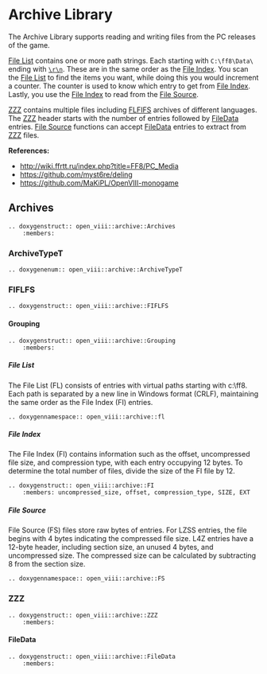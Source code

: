 Archive Library
=====

The Archive Library supports reading and writing files from the PC releases of the game.

[File List](#file-list) contains one or more path strings. Each starting with `C:\ff8\Data\` ending with [`\r\n`](https://en.wikipedia.org/wiki/Newline#Representation). These are in the same order as
the [File Index](#file-index). You scan the [File List](#file-list) to find the items you want, while doing this you would increment a counter. The counter is
used to know which entry to get from [File Index](#file-index). Lastly, you use the [File Index](#file-index) to read from the [File Source](#file-source).

[ZZZ](#zzz) contains multiple files including [FLFIFS](#fiflfs) archives of different languages. The [ZZZ](#zzz) header starts with the number of entries
followed by [FileData](#filedata) entries. [File Source](#file-source) functions can accept [FileData](#filedata) entries to extract from [ZZZ](#zzz) files.

**References:**
* <http://wiki.ffrtt.ru/index.php?title=FF8/PC_Media>
* <https://github.com/myst6re/deling>
* <https://github.com/MaKiPL/OpenVIII-monogame>

## Archives

```{eval-rst}
.. doxygenstruct:: open_viii::archive::Archives
    :members:
```

### ArchiveTypeT

```{eval-rst}
.. doxygenenum:: open_viii::archive::ArchiveTypeT
```

### FIFLFS

```{eval-rst}
.. doxygenstruct:: open_viii::archive::FIFLFS
```

#### Grouping

```{eval-rst}
.. doxygenstruct:: open_viii::archive::Grouping
    :members:
```

##### File List


The File List (FL) consists of entries with virtual paths starting with c:\ff8\. Each path is separated by a new line in Windows format (CRLF), maintaining the same order as the File Index (FI) entries.

```{eval-rst}
.. doxygennamespace:: open_viii::archive::fl
```

##### File Index

The File Index (FI) contains information such as the offset, uncompressed file size, and compression type, with each entry occupying 12 bytes. To determine the total number of files, divide the size of the FI file by 12.

```{eval-rst}
.. doxygenstruct:: open_viii::archive::FI
    :members: uncompressed_size, offset, compression_type, SIZE, EXT
```

##### File Source

File Source (FS) files store raw bytes of entries. For LZSS entries, the file begins with 4 bytes indicating the compressed file size. L4Z entries have a 12-byte header, including section size, an unused 4 bytes, and uncompressed size. The compressed size can be calculated by subtracting 8 from the section size.

```{eval-rst}
.. doxygennamespace:: open_viii::archive::FS
```

### ZZZ

```{eval-rst}
.. doxygenstruct:: open_viii::archive::ZZZ
    :members:
```

#### FileData

```{eval-rst}
.. doxygenstruct:: open_viii::archive::FileData
    :members:
```